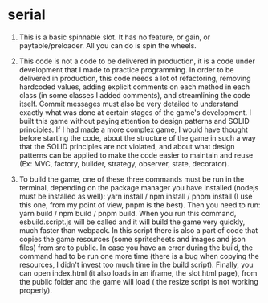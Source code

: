 # serial

1. This is a basic spinnable slot. It has no feature, or gain, or paytable/preloader. All you can do is spin the wheels.

2. This code is not a code to be delivered in production, it is a code under development that I made to practice programming. 
   In order to be delivered in production, this code needs a lot of refactoring, removing hardcoded values, adding explicit 
   comments on each method in each class (in some classes I added comments), and streamlining the code itself.
   Commit messages must also be very detailed to understand exactly what was done at certain stages of the game's development.
   I built this game without paying attention to design patterns and SOLID principles. 
   If I had made a more complex game, I would have thought before starting the code, about the structure of the game in such a way 
   that the SOLID principles are not violated, and about what design patterns can be applied to make the code easier to maintain and reuse (Ex: MVC, factory, builder,      strategy, observer, state, decorator).
   
3. To build the game, one of these three commands must be run in the terminal, depending on the package manager you have installed (nodejs must be installed as well): 
      yarn install / 
      npm install /
      pnpm install   (I use this one, from my point of view, pnpm is the best). 
   Then you need to run: 
      yarn build / 
      npm build /
      pnpm build. 
   When you run this command, esbuild.script.js will be called and it will build the game very quickly, much faster than webpack. 
   In this script there is also a part of code that copies the game resources (some spritesheets and images and json files) from src to public. 
   In case you have an error during the build, the command had to be run one more time (there is a bug when copying the resources, I didn't invest too much time in the build script).
   Finally, you can open index.html (it also loads in an iframe, the slot.html page), from the public folder and the game will load ( the resize script is not working properly). 
